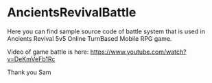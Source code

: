 # AncientsRevivalBattle
Here you can find sample source code of battle system that is used in Ancients Revival 5v5 Online TurnBased Mobile RPG game.

Video of game battle is here: https://www.youtube.com/watch?v=DeKmVeFb1Rc

Thank you
Sam
